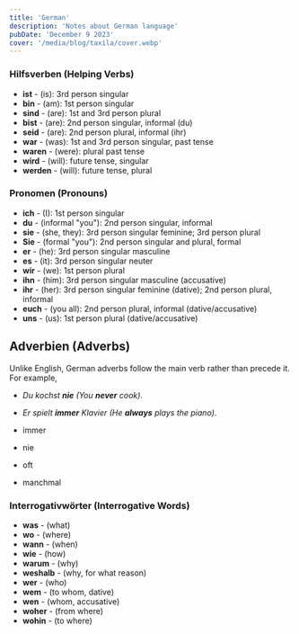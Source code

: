 ```yaml
---
title: 'German'
description: 'Notes about German language'
pubDate: 'December 9 2023'
cover: '/media/blog/taxila/cover.webp'
---
```


### Hilfsverben (Helping Verbs)

- **ist** - (is): 3rd person singular
- **bin** - (am): 1st person singular
- **sind** - (are): 1st and 3rd person plural
- **bist** - (are): 2nd person singular, informal (du)
- **seid** - (are): 2nd person plural, informal (ihr)
- **war** - (was): 1st and 3rd person singular, past tense
- **waren** - (were): plural past tense
- **wird** - (will): future tense, singular
- **werden** - (will): future tense, plural

### Pronomen (Pronouns)

- **ich** - (I): 1st person singular
- **du** - (informal "you"): 2nd person singular, informal
- **sie** - (she, they): 3rd person singular feminine; 3rd person plural
- **Sie** - (formal "you"): 2nd person singular and plural, formal
- **er** - (he): 3rd person singular masculine
- **es** - (it): 3rd person singular neuter
- **wir** - (we): 1st person plural
- **ihn** - (him): 3rd person singular masculine (accusative)
- **ihr** - (her): 3rd person singular feminine (dative); 2nd person plural, informal
- **euch** - (you all): 2nd person plural, informal (dative/accusative)
- **uns** - (us): 1st person plural (dative/accusative)

## Adverbien (Adverbs)

Unlike English, German adverbs follow the main verb rather than precede it. For example,

- _Du kochst **nie** (You **never** cook)_.
- _Er spielt **immer** Klavier (He **always** plays the piano)_.

- immer
- nie
- oft
- manchmal

### Interrogativwörter (Interrogative Words)

- **was** - (what)
- **wo** - (where)
- **wann** - (when)
- **wie** - (how)
- **warum** - (why)
- **weshalb** - (why, for what reason)
- **wer** - (who)
- **wem** - (to whom, dative)
- **wen** - (whom, accusative)
- **woher** - (from where)
- **wohin** - (to where)
